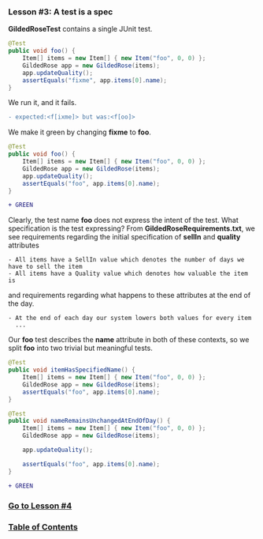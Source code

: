 ### Lesson #3: A test is a spec
**GildedRoseTest** contains a single JUnit test.  

```java
@Test
public void foo() {
    Item[] items = new Item[] { new Item("foo", 0, 0) };
    GildedRose app = new GildedRose(items);
    app.updateQuality();
    assertEquals("fixme", app.items[0].name);
}
```
We run it, and it fails.  

```diff
- expected:<f[ixme]> but was:<f[oo]>
```
We make it green by changing **fixme** to **foo**.

```java
@Test
public void foo() {
    Item[] items = new Item[] { new Item("foo", 0, 0) };
    GildedRose app = new GildedRose(items);
    app.updateQuality();
    assertEquals("foo", app.items[0].name);
}
```
```diff
+ GREEN
```
Clearly, the test name **foo** does not express the intent of the test.  What specification is the test expressing?
From **GildedRoseRequirements.txt**, we see requirements regarding the initial specification of **sellIn** and
**quality** attributes 
```
- All items have a SellIn value which denotes the number of days we have to sell the item
- All items have a Quality value which denotes how valuable the item is
```
and requirements regarding what happens to these attributes at the end of the day.
```
- At the end of each day our system lowers both values for every item
  ...
```
Our **foo** test describes the **name** attribute in both of these contexts, so we split **foo** into two trivial but meaningful tests.

```java
@Test
public void itemHasSpecifiedName() {
    Item[] items = new Item[] { new Item("foo", 0, 0) };
    GildedRose app = new GildedRose(items);
    assertEquals("foo", app.items[0].name);
}

@Test
public void nameRemainsUnchangedAtEndOfDay() {
    Item[] items = new Item[] { new Item("foo", 0, 0) };
    GildedRose app = new GildedRose(items);

    app.updateQuality();

    assertEquals("foo", app.items[0].name);
}
```
```diff
+ GREEN
```
### [Go to Lesson #4](https://github.com/d215steinberg/GildedRose-Java/tree/Lesson%234)
### [Table of Contents](https://github.com/d215steinberg/GildedRose-Java/blob/startPoint/Table%20of%20Contents.md)